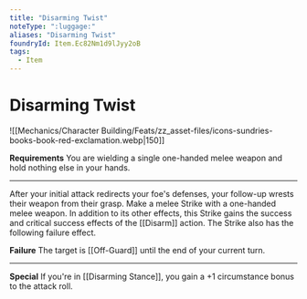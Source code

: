 ```yaml
---
title: "Disarming Twist"
noteType: ":luggage:"
aliases: "Disarming Twist"
foundryId: Item.Ec82Nm1d9lJyy2oB
tags:
  - Item
---
```


# Disarming Twist
![[Mechanics/Character Building/Feats/zz_asset-files/icons-sundries-books-book-red-exclamation.webp|150]]

**Requirements** You are wielding a single one-handed melee weapon and hold nothing else in your hands.

* * *

After your initial attack redirects your foe's defenses, your follow-up wrests their weapon from their grasp. Make a melee Strike with a one-handed melee weapon. In addition to its other effects, this Strike gains the success and critical success effects of the [[Disarm]] action. The Strike also has the following failure effect.

**Failure** The target is [[Off-Guard]] until the end of your current turn.

* * *

**Special** If you're in [[Disarming Stance]], you gain a +1 circumstance bonus to the attack roll.
